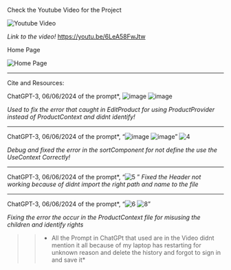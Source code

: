 Check the Youtube Video for the Project

![Youtube Video](https://github.com/FirasMir/cpit-405-final-project-updated/assets/117066902/68553e9f-35ad-497e-afcd-34d477d95bf3)

*Link to the video!*
https://youtu.be/6LeA58FwJtw



Home Page

![Home Page](https://github.com/FirasMir/cpit-405-final-project-updated/assets/117066902/5805d42e-acc4-4ef7-97d5-6b586c0c0c83)



------------------------------------------------------------------------------------------------------------------------------------------------------------------

Cite and Resources:

ChatGPT-3, 06/06/2024 of the prompt*, ![image](https://github.com/FirasMir/cpit-405-final-project-updated/assets/117066902/ab340147-e60a-4d17-a449-3774d7bcf1a9)
![image](https://github.com/FirasMir/cpit-405-final-project-updated/assets/117066902/e55cc560-44e4-42b1-bf56-166620112469)


*Used to fix the error that caught in EditProduct for using ProductProvider instead of ProductContext and didnt identify!*

------------------------------------------------------------------------------------------------------------------------------------------------------------------
ChatGPT-3, 06/06/2024 of the prompt*, “![image](https://github.com/FirasMir/cpit-405-final-project-updated/assets/117066902/4f229a3a-df25-41b3-aa49-e151add40098)
![image](https://github.com/FirasMir/cpit-405-final-project-updated/assets/117066902/66fbd1c7-48bf-44e6-b5ed-c7f6983a4139)”
![4](https://github.com/FirasMir/cpit-405-final-project-updated/assets/117066902/0fdfb194-9523-400d-9564-03f4b37390a0)


*Debug and fixed the error in the sortComponent for not define the use the UseContext Correctly!*

------------------------------------------------------------------------------------------------------------------------------------------------------------------

ChatGPT-3, 06/06/2024 of the prompt*, “![5](https://github.com/FirasMir/cpit-405-final-project-updated/assets/117066902/ce13b9f2-04bd-479c-9177-ae9558975410)
”
*Fixed the Header not working because of didnt import the right path and name to the file*

------------------------------------------------------------------------------------------------------------------------------------------------------------------
ChatGPT-3, 06/06/2024 of the prompt*, “![6](https://github.com/FirasMir/cpit-405-final-project-updated/assets/117066902/cb52ea06-fb07-4cd5-bbfd-a1fc3843d273)
![8](https://github.com/FirasMir/cpit-405-final-project-updated/assets/117066902/3e0eb957-ec57-4cff-b986-384dc8b3f317)”

*Fixing the error the occur in the ProductContext file for misusing the children and identify rights*

>> * All the Prompt in ChatGPt that used are in the Video didnt mention it all because of my laptop has restarting for unknown reason and delete the history and forgot to sign in and save it*

